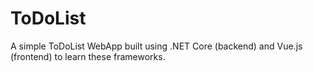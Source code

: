 # ToDoList
A simple ToDoList WebApp built using .NET Core (backend) and Vue.js (frontend) to learn these frameworks.
